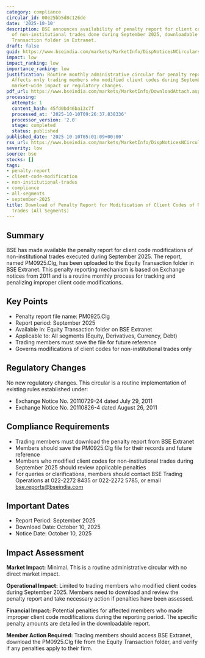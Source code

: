 ```yaml
---
category: compliance
circular_id: 00e25bb5d8c126de
date: '2025-10-10'
description: BSE announces availability of penalty report for client code modifications
  of non-institutional trades done during September 2025, downloadable from the Equity
  Transaction folder in Extranet.
draft: false
guid: https://www.bseindia.com/markets/MarketInfo/DispNoticesNCirculars.aspx?Noticeid={535782B2-78D7-466D-8FE3-6F4AAB1C7F84}&noticeno=20251010-1&dt=10/10/2025&icount=1&totcount=15&flag=0
impact: low
impact_ranking: low
importance_ranking: low
justification: Routine monthly administrative circular for penalty report download.
  Affects only trading members who modified client codes during September 2025. No
  market-wide impact or regulatory changes.
pdf_url: https://www.bseindia.com/markets/MarketInfo/DownloadAttach.aspx?id=20251010-1&attachedId=
processing:
  attempts: 1
  content_hash: 45fd0bd46ba13c7f
  processed_at: '2025-10-10T09:26:37.838336'
  processor_version: '2.0'
  stage: completed
  status: published
published_date: '2025-10-10T05:01:09+00:00'
rss_url: https://www.bseindia.com/markets/MarketInfo/DispNoticesNCirculars.aspx?Noticeid={535782B2-78D7-466D-8FE3-6F4AAB1C7F84}&noticeno=20251010-1&dt=10/10/2025&icount=1&totcount=15&flag=0
severity: low
source: bse
stocks: []
tags:
- penalty-report
- client-code-modification
- non-institutional-trades
- compliance
- all-segments
- september-2025
title: Download of Penalty Report for Modification of Client Codes of Non-Institutional
  Trades (All Segments)
---
```


## Summary

BSE has made available the penalty report for client code modifications of non-institutional trades executed during September 2025. The report, named PM0925.Clg, has been uploaded to the Equity Transaction folder in BSE Extranet. This penalty reporting mechanism is based on Exchange notices from 2011 and is a routine monthly process for tracking and penalizing improper client code modifications.

## Key Points

- Penalty report file name: PM0925.Clg
- Report period: September 2025
- Available in: Equity Transaction folder on BSE Extranet
- Applicable to: All segments (Equity, Derivatives, Currency, Debt)
- Trading members must save the file for future reference
- Governs modifications of client codes for non-institutional trades only

## Regulatory Changes

No new regulatory changes. This circular is a routine implementation of existing rules established under:
- Exchange Notice No. 20110729-24 dated July 29, 2011
- Exchange Notice No. 20110826-4 dated August 26, 2011

## Compliance Requirements

- Trading members must download the penalty report from BSE Extranet
- Members should save the PM0925.Clg file for their records and future reference
- Members who modified client codes for non-institutional trades during September 2025 should review applicable penalties
- For queries or clarifications, members should contact BSE Trading Operations at 022-2272 8435 or 022-2272 5785, or email bse.reports@bseindia.com

## Important Dates

- Report Period: September 2025
- Download Date: October 10, 2025
- Notice Date: October 10, 2025

## Impact Assessment

**Market Impact:** Minimal. This is a routine administrative circular with no direct market impact.

**Operational Impact:** Limited to trading members who modified client codes during September 2025. Members need to download and review the penalty report and take necessary action if penalties have been assessed.

**Financial Impact:** Potential penalties for affected members who made improper client code modifications during the reporting period. The specific penalty amounts are detailed in the downloadable report.

**Member Action Required:** Trading members should access BSE Extranet, download the PM0925.Clg file from the Equity Transaction folder, and verify if any penalties apply to their firm.